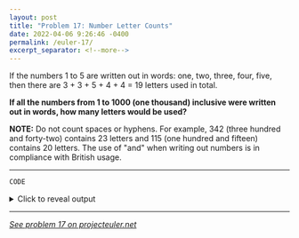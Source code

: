 ```yaml
---
layout: post
title: "Problem 17: Number Letter Counts"
date: 2022-04-06 9:26:46 -0400
permalink: /euler-17/
excerpt_separator: <!--more-->
---
```

If the numbers 1 to 5 are written out in words: one, two, three, four, five, then there are 3 + 3 + 5 + 4 + 4 = 19 letters used in total.

**If all the numbers from 1 to 1000 (one thousand) inclusive were written out in words, how many letters would be used?**
<!--more-->

**NOTE:** Do not count spaces or hyphens. For example, 342 (three hundred and forty-two) contains 23 letters and 115 (one hundred and fifteen) contains 20 letters. The use of "and" when writing out numbers is in compliance with British usage.

***

```py
CODE
```

<details> 
<summary>Click to reveal output</summary>
{% highlight py%}
OUTPUT
{% endhighlight %}
</details>  

***

*[See problem 17 on projecteuler.net](https://projecteuler.net/problem=17)*